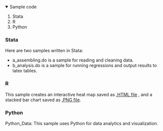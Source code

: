 <!-- TABLE OF CONTENTS -->
<details open="open">
  <summary>Sample code</summary>
  <ol>
     <li>
      <a>Stata</a>
    </li>
    <li>
      <a>R</a>
    </li>
    <li>
      <a>Python</a>
    </li>
  </ol>
</details>

<!-- STata -->
### Stata
Here are two samples written in Stata:
* a_assembling.do is a sample for reading and cleaning data.
* b_analysis.do is a sample for running regressions and output results to latex tables.

<!-- R -->
### R

This sample creates an interactive heat map saved as [.HTML file](https://brendasw.github.io/sample_code/heat_map.html) , and a stacked bar chart saved as [.PNG file](https://brendasw.github.io/sample_code/bar_plot.png). 


<!-- PYTHON -->
### Python

Python_Data: This sample uses Python for data analytics and visualization.

